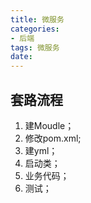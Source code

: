 ```yaml
---
title: 微服务
categories:
- 后端
tags: 微服务
date:
---
```


## 套路流程
1. 建Moudle；
2. 修改pom.xml;
3. 建yml；
4. 启动类；
5. 业务代码；
6. 测试；